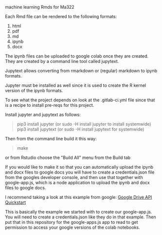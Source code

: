 machine learning Rmds for Ma322

Each Rmd file can be rendered to the following formats: 
1. html
1. pdf 
1. md 
1. ipynb 
1. docx

The ipynb files can be uploaded to google colab once they are created. 
They are created by a command line tool called jupytext. 

Jupytext allows converting from rmarkdown or (regular) markdown to ipynb formats.

Jupyter must be installed as well since it is used to create the R kernel version of the ipynb formats.   

To see what the project depends on look at the .gitlab-ci.yml file since that is a recipe to install pre-reqs for this project.

Install jupyter and jupytext as follows:
>pip3 install jupyter  (or  sudo -H install jupyter to install systemwide)
>pip3 install jupytext (or  sudo -H install jupytext for systemwide)

Then from the command line build it this way: 
>make 

or from Rstudio choose the "Build All" menu from the Build tab

If you would like to make it so that you can automatically upload the ipynb and docx files to google docs you will have to create a credentials.json file from the googles developer console, and then use that together with google-app.js, which is a node application to upload the ipynb and docx files to google docs. 

I recommend taking a look at this example from google:
[Google Drive API Quickstart](https://developers.google.com/drive/api/v3/quickstart/nodejs)

This is basically the example we started with to create our google-app.js. You will need to create a credentials.json like they do in that example. Then put that in this repository for the google-apps.js app to read to get permission to access your google versions of the colab notebooks.
